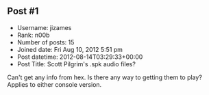 ## Post #1
- Username: jizames
- Rank: n00b
- Number of posts: 15
- Joined date: Fri Aug 10, 2012 5:51 pm
- Post datetime: 2012-08-14T03:29:33+00:00
- Post Title: Scott Pilgrim's .spk audio files?

Can't get any info from hex. Is there any way to getting them to play? Applies to either console version.
